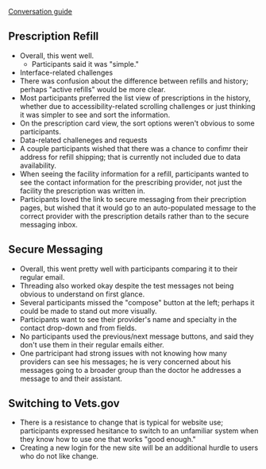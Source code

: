 [Conversation guide](https://github.com/department-of-veterans-affairs/kudos-team/blob/master/SecureMessaging/Research/UsabilityScript10.27.2016.md)

## Prescription Refill
- Overall, this went well.
  - Participants said it was "simple."
- Interface-related challenges
 - There was confusion about the difference between refills and history; perhaps "active refills" would be more clear.
 - Most participants preferred the list view of prescriptions in the history, whether due to accessibility-related scrolling challenges or just thinking it was simpler to see and sort the information.
 - On the prescription card view, the sort options weren't obvious to some participants.
- Data-related challeneges and requests
 - A couple participants wished that there was a chance to confimr their address for refill shipping; that is currently not included due to data availability.
 - When seeing the facility information for a refill, participants wanted to see the contact information for the prescribing provider, not just the facility the prescription was written in.
 - Participants loved the link to secure messaging from their precription pages, but wished that it would go to an auto-populated message to the correct provider with the prescription details rather than to the secure messaging inbox.

## Secure Messaging
- Overall, this went pretty well with participants comparing it to their regular email.
 - Threading also worked okay despite the test messages not being obvious to understand on first glance.
- Several participants missed the "compose" button at the left; perhaps it could be made to stand out more visually.
- Participants want to see their provider's name and specialty in the contact drop-down and from fields.
- No participants used the previous/next message buttons, and said they don't use them in their regular emails either.
- One partricipant had strong issues with not knowing how many providers can see his messages; he is very concerned about his messages going to a broader group than the doctor he addresses a message to and their assistant.

## Switching to Vets.gov
- There is a resistance to change that is typical for website use; participants expressed hesitance to switch to an unfamiliar system when they know how to use one that works "good enough."
 - Creating a new login for the new site will be an additional hurdle to users who do not like change.














